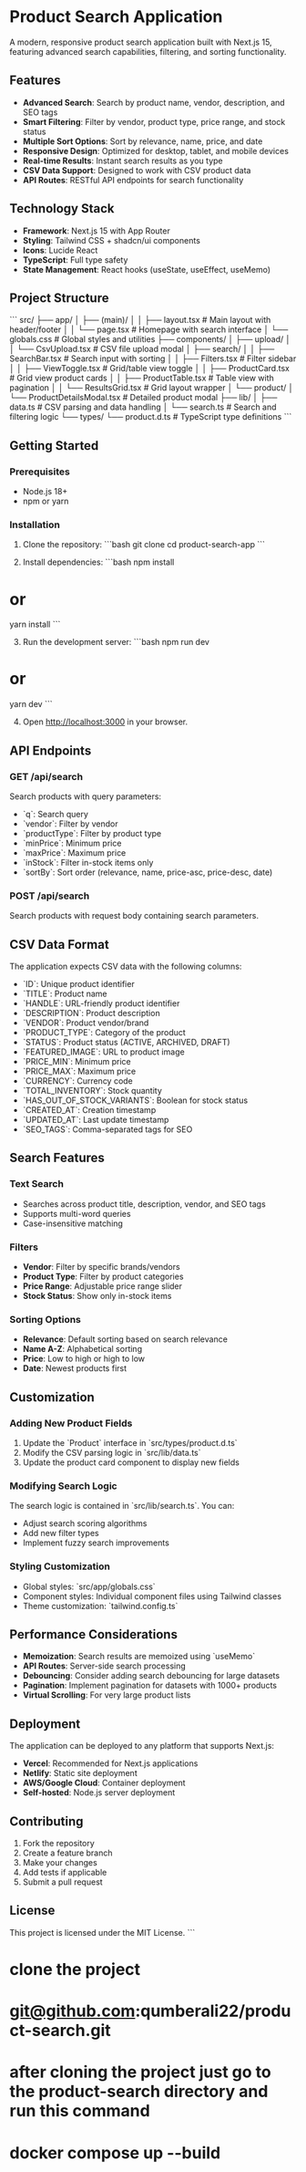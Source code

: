 # Product Search Application

A modern, responsive product search application built with Next.js 15, featuring advanced search capabilities, filtering, and sorting functionality.

## Features

- **Advanced Search**: Search by product name, vendor, description, and SEO tags
- **Smart Filtering**: Filter by vendor, product type, price range, and stock status
- **Multiple Sort Options**: Sort by relevance, name, price, and date
- **Responsive Design**: Optimized for desktop, tablet, and mobile devices
- **Real-time Results**: Instant search results as you type
- **CSV Data Support**: Designed to work with CSV product data
- **API Routes**: RESTful API endpoints for search functionality

## Technology Stack

- **Framework**: Next.js 15 with App Router
- **Styling**: Tailwind CSS + shadcn/ui components
- **Icons**: Lucide React
- **TypeScript**: Full type safety
- **State Management**: React hooks (useState, useEffect, useMemo)

## Project Structure

\`\`\`
src/
├── app/
│ ├── (main)/
│ │ ├── layout.tsx # Main layout with header/footer
│ │ └── page.tsx # Homepage with search interface
│ └── globals.css # Global styles and utilities
├── components/
│ ├── upload/
│ │ └── CsvUpload.tsx # CSV file upload modal
│ ├── search/
│ │ ├── SearchBar.tsx # Search input with sorting
│ │ ├── Filters.tsx # Filter sidebar
│ │ ├── ViewToggle.tsx # Grid/table view toggle
│ │ ├── ProductCard.tsx # Grid view product cards
│ │ ├── ProductTable.tsx # Table view with pagination
│ │ └── ResultsGrid.tsx # Grid layout wrapper
│ └── product/
│ └── ProductDetailsModal.tsx # Detailed product modal
├── lib/
│ ├── data.ts # CSV parsing and data handling
│ └── search.ts # Search and filtering logic
└── types/
└── product.d.ts # TypeScript type definitions
\`\`\`

## Getting Started

### Prerequisites

- Node.js 18+
- npm or yarn

### Installation

1. Clone the repository:
   \`\`\`bash
   git clone <repository-url>
   cd product-search-app
   \`\`\`

2. Install dependencies:
   \`\`\`bash
   npm install

# or

yarn install
\`\`\`

3. Run the development server:
   \`\`\`bash
   npm run dev

# or

yarn dev
\`\`\`

4. Open [http://localhost:3000](http://localhost:3000) in your browser.

## API Endpoints

### GET /api/search

Search products with query parameters:

- \`q\`: Search query
- \`vendor\`: Filter by vendor
- \`productType\`: Filter by product type
- \`minPrice\`: Minimum price
- \`maxPrice\`: Maximum price
- \`inStock\`: Filter in-stock items only
- \`sortBy\`: Sort order (relevance, name, price-asc, price-desc, date)

### POST /api/search

Search products with request body containing search parameters.

## CSV Data Format

The application expects CSV data with the following columns:

- \`ID\`: Unique product identifier
- \`TITLE\`: Product name
- \`HANDLE\`: URL-friendly product identifier
- \`DESCRIPTION\`: Product description
- \`VENDOR\`: Product vendor/brand
- \`PRODUCT_TYPE\`: Category of the product
- \`STATUS\`: Product status (ACTIVE, ARCHIVED, DRAFT)
- \`FEATURED_IMAGE\`: URL to product image
- \`PRICE_MIN\`: Minimum price
- \`PRICE_MAX\`: Maximum price
- \`CURRENCY\`: Currency code
- \`TOTAL_INVENTORY\`: Stock quantity
- \`HAS_OUT_OF_STOCK_VARIANTS\`: Boolean for stock status
- \`CREATED_AT\`: Creation timestamp
- \`UPDATED_AT\`: Last update timestamp
- \`SEO_TAGS\`: Comma-separated tags for SEO

## Search Features

### Text Search

- Searches across product title, description, vendor, and SEO tags
- Supports multi-word queries
- Case-insensitive matching

### Filters

- **Vendor**: Filter by specific brands/vendors
- **Product Type**: Filter by product categories
- **Price Range**: Adjustable price range slider
- **Stock Status**: Show only in-stock items

### Sorting Options

- **Relevance**: Default sorting based on search relevance
- **Name A-Z**: Alphabetical sorting
- **Price**: Low to high or high to low
- **Date**: Newest products first

## Customization

### Adding New Product Fields

1. Update the \`Product\` interface in \`src/types/product.d.ts\`
2. Modify the CSV parsing logic in \`src/lib/data.ts\`
3. Update the product card component to display new fields

### Modifying Search Logic

The search logic is contained in \`src/lib/search.ts\`. You can:

- Adjust search scoring algorithms
- Add new filter types
- Implement fuzzy search improvements

### Styling Customization

- Global styles: \`src/app/globals.css\`
- Component styles: Individual component files using Tailwind classes
- Theme customization: \`tailwind.config.ts\`

## Performance Considerations

- **Memoization**: Search results are memoized using \`useMemo\`
- **API Routes**: Server-side search processing
- **Debouncing**: Consider adding search debouncing for large datasets
- **Pagination**: Implement pagination for datasets with 1000+ products
- **Virtual Scrolling**: For very large product lists

## Deployment

The application can be deployed to any platform that supports Next.js:

- **Vercel**: Recommended for Next.js applications
- **Netlify**: Static site deployment
- **AWS/Google Cloud**: Container deployment
- **Self-hosted**: Node.js server deployment

## Contributing

1. Fork the repository
2. Create a feature branch
3. Make your changes
4. Add tests if applicable
5. Submit a pull request

## License

This project is licensed under the MIT License.
\`\`\`


# clone the project
# git@github.com:qumberali22/product-search.git
# after cloning the project just go to the product-search directory and run this command
# docker compose up --build